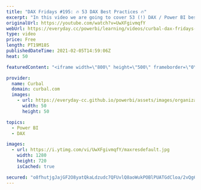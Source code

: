 ```yaml
---
title: "DAX Fridays #195: 🔥 53 DAX Best Practices 🔥"
excerpt: "In this video we are going to cover 53 (!) DAX / Power BI best practices.  Chapters: 00:00 Intro 00:40 DAX Functions best practices 03:00 Error prevention 04:00 Formatting 09:00 Maintenance 10:30 Naming conventions 11:45 Performance End!  Here you can download all the pbix files: https://curbal.com/donwload-center"
originalUrl: https://youtube.com/watch?v=UwXFgivmqfY
webUrl: https://everyday.cc/powerbi/learning/videos/curbal-dax-fridays-195-53-dax-best-practices-/
type: video
price: Free
length: PT19M18S
publishedDateTime: 2021-02-05T14:59:06Z
heat: 50

featuredContent: "<iframe width=\"800\" height=\"500\" frameborder=\"0\" src=\"https://www.youtube.com/embed/UwXFgivmqfY\" allow=\"accelerometer; autoplay; encrypted-media; gyroscope; picture-in-picture\" allowfullscreen></iframe>"

provider:
  name: Curbal
  domain: curbal.com
  images:
    - url: https://everyday-cc.github.io/powerbi/assets/images/organizations/curbal.com-50x50.jpg
      width: 50
      height: 50

topics:
  - Power BI
  - DAX

images:
  - url: https://i.ytimg.com/vi/UwXFgivmqfY/maxresdefault.jpg
    width: 1280
    height: 720
    isCached: true

secured: "o8fhutjgJajGF2O8yatQkaLdzudc7QFUvlQ8aoWukPOBlPUATGdCloa/2vQg6BtE73pX/Rgyzr7fFoa4ZPT2JKjhrPEacGytUSDaMdnj+RdJCaHOsVmaiLexMa7al+QorSrUvashsww/HLUvBYWtIjdOjKkZGGMyolQMT47MGszopUwXzX9qOuk356H+oGl0Uwoopy1OqUzwGFBZzjVlvY7+Mth08hl/WkJHoDuYmXr3GHaXtJadoi4rDzb+mEZI16IbcdfN9XKW4e+M18/ifkFU8DOxyP7XVFtHKEox82YL6HVUmtCqT8u5BcTtl0F53wDGnuINPtsuLRKc4NEZnATAy6+BVVrShzKlsjIzSZFM2L41Rkq3Wlms2ZhnIixhYD7mSaT+kuqi1cmJPAlpph33SGl9Ik460teqZKxGCJM=;IgOP5MK3G2a2CLX+1ySfug=="
---
```


